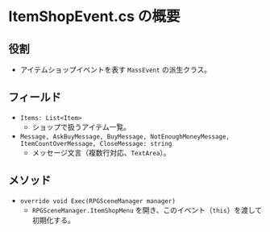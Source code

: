 # ItemShopEvent.cs の概要

## 役割
- アイテムショップイベントを表す `MassEvent` の派生クラス。

## フィールド
- `Items: List<Item>`
  - ショップで扱うアイテム一覧。
- `Message, AskBuyMessage, BuyMessage, NotEnoughMoneyMessage, ItemCountOverMessage, CloseMessage: string`
  - メッセージ文言（複数行対応、`TextArea`）。

## メソッド
- `override void Exec(RPGSceneManager manager)`
  - `RPGSceneManager.ItemShopMenu` を開き、このイベント（`this`）を渡して初期化する。
